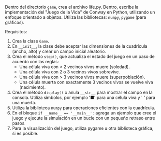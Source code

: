 Dentro del directorio `game`, crea el archivo life.py.
Dentro, escribe la implementación del "Juego de la Vida" de Conway en Python, utilizando un enfoque orientado a objetos.
Utiliza las bibliotecas: `numpy`, `pygame` (para gráficos).


Requisitos:
1.  Crea la clase `Game`.
2.  En `__init__`, la clase debe aceptar las dimensiones de la cuadrícula (ancho, alto) y crear un campo inicial aleatorio.
3.  Crea el método `step()`, que actualiza el estado del juego en un paso de acuerdo con las reglas:
    - Una célula viva con < 2 vecinos vivos muere (soledad).
    - Una célula viva con 2 o 3 vecinos vivos sobrevive.
    - Una célula viva con > 3 vecinos vivos muere (superpoblación).
    - Una célula muerta con exactamente 3 vecinos vivos se vuelve viva (nacimiento).
4.  Crea el método `display()` o anula `__str__` para mostrar el campo en la consola. Utiliza símbolos, por ejemplo '■' para una célula viva y ' ' para una muerta.
5.  Utiliza la biblioteca `numpy` para operaciones eficientes con la cuadrícula.
6.  En el bloque `if __name__ == '__main__':` agrega un ejemplo que cree el juego y ejecute la simulación en un bucle con un pequeño retraso entre pasos.
7. Para la visualización del juego, utiliza pygame u otra biblioteca gráfica, si es posible.